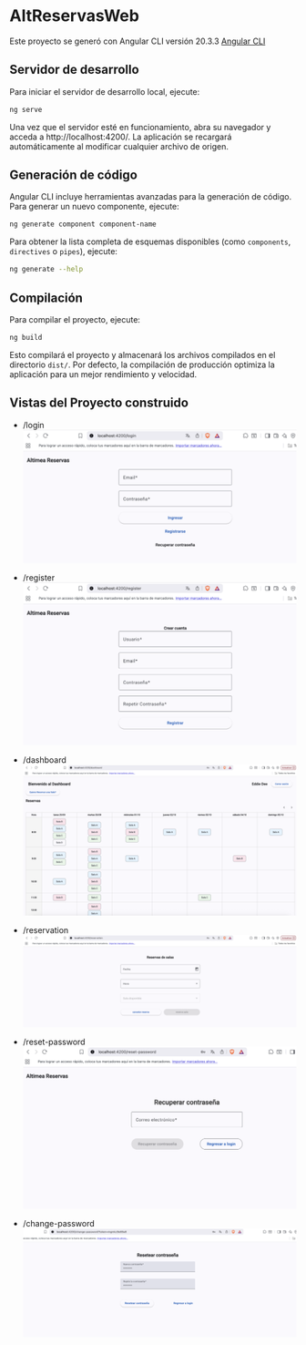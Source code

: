 # AltReservasWeb

Este proyecto se generó con Angular CLI versión 20.3.3 [Angular CLI](https://github.com/angular/angular-cli)

## Servidor de desarrollo

Para iniciar el servidor de desarrollo local, ejecute:

```bash
ng serve
```
Una vez que el servidor esté en funcionamiento, abra su navegador y acceda a http://localhost:4200/. La aplicación se recargará automáticamente al modificar cualquier archivo de origen.

## Generación de código

Angular CLI incluye herramientas avanzadas para la generación de código. Para generar un nuevo componente, ejecute:

```bash
ng generate component component-name
```
Para obtener la lista completa de esquemas disponibles (como `components`, `directives` o `pipes`), ejecute:

```bash
ng generate --help
```

## Compilación

Para compilar el proyecto, ejecute:

```bash
ng build
```

Esto compilará el proyecto y almacenará los archivos compilados en el directorio `dist/`. Por defecto, la compilación de producción optimiza la aplicación para un mejor rendimiento y velocidad.


## Vistas del Proyecto construido
- /login
![login](public/vistas/login.png)

- /register
![registro](public/vistas/register.png)

- /dashboard
![dashboard](public/vistas/dashboard.png)

- /reservation
![reserva de sala](public/vistas/reservation.png)

- /reset-password
![resetear contrasena](public/vistas/reset-password.png)

- /change-password
![cambiar contrasena](public/vistas/change-password.png)
